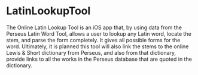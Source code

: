 LatinLookupTool
===============

The Online Latin Lookup Tool is an iOS app that, by using data from the Perseus Latin Word Tool, allows a user to lookup any Latin word, locate the stem, and parse the form completely. It gives all possible forms for the word. Ultimately, it is planned this tool will also link the stems to the online Lewis & Short dictionary from Perseus, and also from that dictionary, provide links to all the works in the Perseus database that are quoted in the dictionary.

